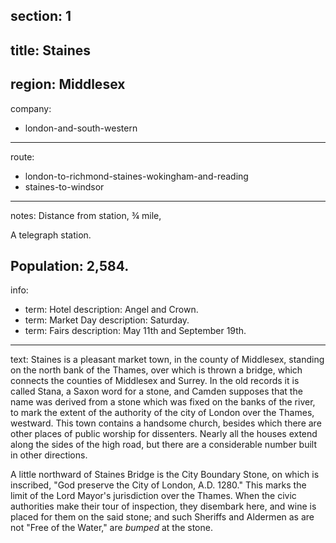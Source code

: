 section: 1
----
title: Staines
----
region: Middlesex
----
company:
- london-and-south-western
----
route:
- london-to-richmond-staines-wokingham-and-reading
- staines-to-windsor
----
notes: Distance from station, ¾ mile,

A telegraph station.

Population: 2,584.
----
info:
- term: Hotel
  description: Angel and Crown.
- term: Market Day
  description: Saturday.
- term: Fairs
  description: May 11th and September 19th.
----
text: Staines is a pleasant market town, in the county of Middlesex, standing on the north bank of the Thames, over which is thrown a bridge, which connects the counties of Middlesex and Surrey. In the old records it is called Stana, a Saxon word for a stone, and Camden supposes that the name was derived from a stone which was fixed on the banks of the river, to mark the extent of the authority of the city of London over the Thames, westward. This town contains a handsome church, besides which there are other places of public worship for dissenters. Nearly all the houses extend along the sides of the high road, but there are a considerable number built in other directions.

A little northward of Staines Bridge is the City Boundary Stone, on which is inscribed, "God preserve the City of London, A.D. 1280." This marks the limit of the Lord Mayor's jurisdiction over the Thames. When the civic authorities make their tour of inspection, they disembark here, and wine is placed for them on the said stone; and such Sheriffs and Aldermen as are not "Free of the Water," are *bumped* at the stone.
